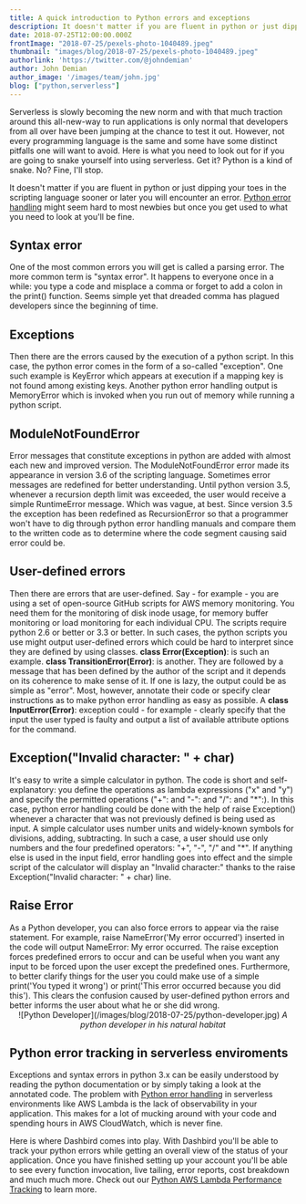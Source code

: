```yaml
---
title: A quick introduction to Python errors and exceptions
description: It doesn't matter if you are fluent in python or just dipping your toes in the scripting language sooner or later you will encounter an error. Here's what you do
date: 2018-07-25T12:00:00.000Z
frontImage: "2018-07-25/pexels-photo-1040489.jpeg"
thumbnail: "images/blog/2018-07-25/pexels-photo-1040489.jpeg"
authorlink: 'https://twitter.com/@johndemian'
author: John Demian
author_image: '/images/team/john.jpg'
blog: ["python,serverless"]
---
```

Serverless is slowly becoming the new norm and with that much traction around this all-new-way to run applications is only normal that developers from all over have been jumping at the chance to test it out. However, not every programming language is the same and some have some distinct pitfalls one will want to avoid. Here is what you need to look out for if you are going to snake yourself into using serverless. Get it? Python is a kind of snake. No? Fine, I'll stop.

It doesn't matter if you are fluent in python or just dipping your toes in the scripting language sooner or later you will encounter an error. <a href="https://dashbird.io/python-lambda-optimization-error-handling/">Python error handling</a> might seem hard to most newbies but once you get used to what you need to look at you'll be fine. 

<h2>Syntax error</h2>
One of the most common errors you will get is called a parsing error. The more common term is "syntax error". It happens to everyone once in a while: you type a code and misplace a comma or forget to add a colon in the print() function. Seems simple yet that dreaded comma has plagued developers since the beginning of time.

<h2>Exceptions</h2>
Then there are the errors caused by the execution of a python script. In this case, the python error comes in the form of a so-called "exception". One such example is KeyError which appears at execution if a mapping key is not found among existing keys. Another python error handling output is MemoryError which is invoked when you run out of memory while running a python script.

<h2>ModuleNotFoundError </h2>
Error messages that constitute exceptions in python are added with almost each new and improved version. The ModuleNotFoundError error made its appearance in version 3.6 of the scripting language. Sometimes error messages are redefined for better understanding. Until python version 3.5, whenever a recursion depth limit was exceeded, the user would receive a simple RuntimeError message. Which was vague, at best. Since version 3.5 the exception has been redefined as RecursionError so that a programmer won't have to dig through python error handling manuals and compare them to the written code as to determine where the code segment causing said error could be.

<h2>User-defined errors</h2>
Then there are errors that are user-defined. Say - for example - you are using a set of open-source GitHub scripts for AWS memory monitoring. You need them for the monitoring of disk inode usage, for memory buffer monitoring or load monitoring for each individual CPU. The scripts require python 2.6 or better or 3.3 or better. In such cases, the python scripts you use might output user-defined errors which could be hard to interpret since they are defined by using classes. <strong>class Error(Exception)</strong>: is such an example. <strong>class TransitionError(Error)</strong>: is another. They are followed by a message that has been defined by the author of the script and it depends on its coherence to make sense of it. If one is lazy, the output could be as simple as "error". Most, however, annotate their code or specify clear instructions as to make python error handling as easy as possible. A <strong>class InputError(Error)</strong>: exception could - for example - clearly specify that the input the user typed is faulty and output a list of available attribute options for the command.

<h2>Exception("Invalid character: " + char)</h2>
It's easy to write a simple calculator in python. The code is short and self-explanatory: you define the operations as lambda expressions ("x" and "y") and specify the permitted operations ("+": and "-": and "/": and "*":). In this case, python error handling could be done with the help of raise Exception() whenever a character that was not previously defined is being used as input. 
A simple calculator uses number units and widely-known symbols for divisions, adding, subtracting. In such a case, a user should use only numbers and the four predefined operators: "+", "-", "/" and "*". If anything else is used in the input field, error handling goes into effect and the simple script of the calculator will display an "Invalid character:" thanks to the raise Exception("Invalid character: " + char) line.

<h2>Raise Error</h2>
As a Python developer, you can also force errors to appear via the raise statement. For example, raise NameError('My error occurred') inserted in the code will output NameError: My error occurred. The raise exception forces predefined errors to occur and can be useful when you want any input to be forced upon the user except the predefined ones. Furthermore, to better clarify things for the user you could make use of a simple print('You typed it wrong') or print('This error occurred because you did this'). This clears the confusion caused by user-defined python errors and better informs the user about what he or she did wrong.

<center>![Python Developer](/images/blog/2018-07-25/python-developer.jpg)
<i>A python developer in his natural habitat</i></center>

<h2>Python error tracking in serverless enviroments</h2>
Exceptions and syntax errors in python 3.x can be easily understood by reading the python documentation or by simply taking a look at the annotated code.  The problem with <a href="https://dashbird.io/python-lambda-optimization-error-handling/">Python error handling</a> in serverless environments like AWS Lambda is the lack of observability in your application. This makes for a lot of mucking around with your code and spending hours in AWS CloudWatch, which is never fine. 

Here is where Dashbird comes into play. With Dashbird you'll be able to track your python errors while getting an overall view of the status of your application. Once you have finished setting up your account you'll be able to see every function invocation, live tailing, error reports, cost breakdown and much much more. 
Check out our [Python AWS Lambda Performance Tracking](https://dashbird.io/python-lambda-performance-tracking/) to learn more.